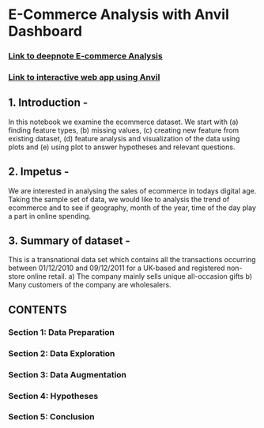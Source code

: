 # E-Commerce Analysis with Anvil Dashboard

### **[Link to deepnote E-commerce Analysis](https://deepnote.com/@jasontan/E-Commerce-Analysis-76f01487-22c6-4566-a1f0-a72a89962d50)**

### **[Link to interactive web app using Anvil](https://x6dmb3ka4hqs3tb6.anvil.app/J5HNLFLP4OZFQYKHIQKEFZQX)**

## 1. Introduction -
In this notebook we examine the ecommerce dataset. We start with (a) finding feature types, (b) missing values, (c) creating new feature from existing dataset, (d) feature analysis and visualization of the data using plots and (e) using plot to answer hypotheses and relevant questions.

## 2. Impetus -
We are interested in analysing the sales of ecommerce in todays digital age. Taking the sample set of data, we would like to analysis the trend of ecommerce and to see if geography, month of the year, time of the day play a part in online spending.

## 3. Summary of dataset -
This is a transnational data set which contains all the transactions occurring between 01/12/2010 and 09/12/2011 for a UK-based and registered non-store online retail. a) The company mainly sells unique all-occasion gifts b) Many customers of the company are wholesalers.

## CONTENTS

### Section 1: Data Preparation

### Section 2: Data Exploration

### Section 3: Data Augmentation

### Section 4: Hypotheses

### Section 5: Conclusion

